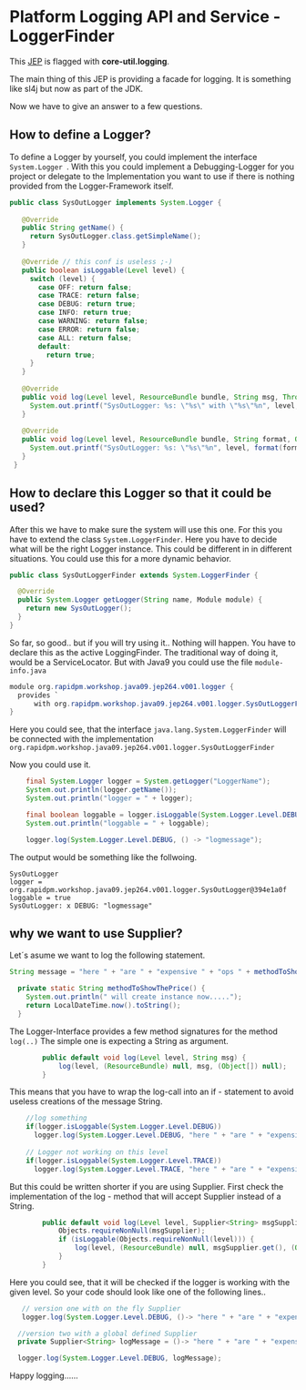 # Platform Logging API and Service - LoggerFinder
This [JEP](http://openjdk.java.net/jeps/264) is flagged with **core-util.logging**.


The main thing of this JEP is providing a facade for logging. It is something like
sl4j but now as part of the JDK.

Now we have to give an answer to a few questions.

## How to define a Logger?
To define a Logger by yourself, you could implement the interface ```System.Logger ```.
With this you could implement a Debugging-Logger for you project or delegate to the Implementation you want to use
if there is nothing provided from the Logger-Framework itself.

```java
public class SysOutLogger implements System.Logger {
 
   @Override
   public String getName() {
     return SysOutLogger.class.getSimpleName();
   }
 
   @Override // this conf is useless ;-)
   public boolean isLoggable(Level level) {
     switch (level) {
       case OFF: return false; 
       case TRACE: return false;
       case DEBUG: return true;
       case INFO: return true;
       case WARNING: return false;
       case ERROR: return false;
       case ALL: return false;
       default:
         return true;
     }
   }
 
   @Override
   public void log(Level level, ResourceBundle bundle, String msg, Throwable thrown) {
     System.out.printf("SysOutLogger: %s: \"%s\" with \"%s\"%n", level, msg, thrown);
   }
 
   @Override
   public void log(Level level, ResourceBundle bundle, String format, Object... params) {
     System.out.printf("SysOutLogger: %s: \"%s\"%n", level, format(format, params));
   }
 }
```
 

## How to declare this Logger so that it could be used?
After this we have to make sure the system will use this one.
For this you have to extend the class ```System.LoggerFinder```.
Here you have to decide what will be the right Logger instance. This could be different in 
in different situations. You could use this for a more dynamic 
behavior.

```java
public class SysOutLoggerFinder extends System.LoggerFinder {

  @Override
  public System.Logger getLogger(String name, Module module) {
    return new SysOutLogger();
  }
}
```

So far, so good..  but if you will try using it..  Nothing will happen.
You have to declare this as the active LoggingFinder.
The traditional way of doing it, would be a ServiceLocator. But with Java9 you could use
the file ```module-info.java```

```java
module org.rapidpm.workshop.java09.jep264.v001.logger {
  provides `
      with org.rapidpm.workshop.java09.jep264.v001.logger.SysOutLoggerFinder;
}
```

Here you could see, that the interface ```java.lang.System.LoggerFinder```
will be connected with the implementation ```org.rapidpm.workshop.java09.jep264.v001.logger.SysOutLoggerFinder```

Now you could use it.


```java
    final System.Logger logger = System.getLogger("LoggerName");
    System.out.println(logger.getName());
    System.out.println("logger = " + logger);

    final boolean loggable = logger.isLoggable(System.Logger.Level.DEBUG);
    System.out.println("loggable = " + loggable);

    logger.log(System.Logger.Level.DEBUG, () -> "logmessage");

```

The output would be something like the follwoing.

```text
SysOutLogger
logger = org.rapidpm.workshop.java09.jep264.v001.logger.SysOutLogger@394e1a0f
loggable = true
SysOutLogger: x DEBUG: "logmessage"
```

## why we want to use Supplier?

Let´s asume we want to log the following statement.

```java
String message = "here " + "are " + "expensive " + "ops " + methodToShowThePrice();

  private static String methodToShowThePrice() {
    System.out.println(" will create instance now.....");
    return LocalDateTime.now().toString();
  }
```

The Logger-Interface provides a few method signatures for the method ```log(..)```
The simple one is expecting a String as argument.

```java
        public default void log(Level level, String msg) {
            log(level, (ResourceBundle) null, msg, (Object[]) null);
        }
```
This means that you have to wrap the log-call into an if - statement to avoid useless
creations of the message String.

```java
    //log something
    if(logger.isLoggable(System.Logger.Level.DEBUG)) 
      logger.log(System.Logger.Level.DEBUG, "here " + "are " + "expensive " + "ops " + methodToShowThePrice());
    
    // Logger not working on this level
    if(logger.isLoggable(System.Logger.Level.TRACE))
      logger.log(System.Logger.Level.TRACE, "here " + "are " + "expensive " + "ops " + methodToShowThePrice());
```

But this could be written shorter if you are using Supplier.
First check the implementation of the log - method that will accept Supplier instead of a String.

```java
        public default void log(Level level, Supplier<String> msgSupplier) {
            Objects.requireNonNull(msgSupplier);
            if (isLoggable(Objects.requireNonNull(level))) {
                log(level, (ResourceBundle) null, msgSupplier.get(), (Object[]) null);
            }
        }
```

Here you could see, that it will be checked if the logger is working with the given level.
So your code should look like one of the following lines..

```java
   // version one with on the fly Supplier
   logger.log(System.Logger.Level.DEBUG, ()-> "here " + "are " + "expensive " + "ops " + methodToShowThePrice());

  //version two with a global defined Supplier
  private Supplier<String> logMessage = ()-> "here " + "are " + "expensive " + "ops " + methodToShowThePrice();

  logger.log(System.Logger.Level.DEBUG, logMessage);
```


Happy logging......
